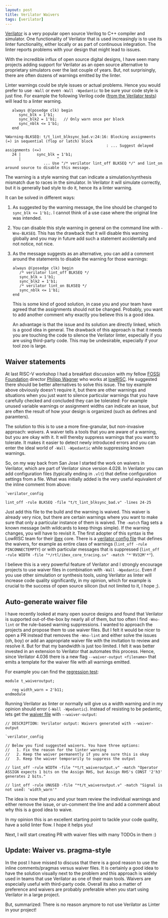 ```yaml
---
layout: post
title: Verilator Waivers
tags: [verilator]
---
```


[Verilator](https://www.veripool.org/wiki/verilator) is a very popular open
source Verilog to C++ compiler and simulator. One functionality of Verilator
that is used increasingly is to use its linter functionality, either locally or
as part of continuous integration. The linter reports problems with your design
that might lead to issues.

With the incredible influx of open source digital designs, I have seen many
projects adding support for Verilator as an open source alternative to
proprietary simulators over the last couple of years. But, not surprisingly,
there are often dozens of warnings emitted by the linter.

Linter warnings could be style issues or actual problems. Hence you would prefer
to use `-Wall` or even `-Wall -Wpedantic` to be sure your code style is just
fine. For example the following Verilog code ([from the Verilator
tests](https://github.com/verilator/verilator/blob/master/test_regress/t/t_lint_blksync_bad.v))
will lead to a linter warning.

```
   always @(posedge clk) begin
      sync_blk = 1'b1;
      sync_blk2 = 1'b1;   // Only warn once per block
      sync_nblk <= 1'b1;
   end
```

```
%Warning-BLKSEQ: t/t_lint_blksync_bad.v:24:16: Blocking assignments (=) in sequential (flop or latch) block
                                             : ... Suggest delayed assignments (<=)
   24 |       sync_blk = 1'b1;
      |                ^
                 ... Use "/* verilator lint_off BLKSEQ */" and lint_on around source to disable this message.
```

The warning is a style warning that can indicate a simulation/synthesis mismatch
due to races in the simulator. In Verilator it will simulate correctly, but it
is generally bad style to do it, hence its a linter warning.

It can be solved in different ways:

1. As suggested by the warning message, the line should be changed to `sync_blk
   <= 1'b1;`. I cannot think of a use case where the original line was intended.
2. You can disable this style warning in general on the command line with
   `-Wno-BLKSEQ`. This has the drawback that it will disable this warning
   globally and you may in future add such a statement accidentally and not
   notice, not nice.
3. As the message suggests as an alternative, you can add a comment around the
   statements to disable the warning for those warnings:

   ```
   always @(posedge clk) begin
      /* verilator lint_off BLKSEQ */
      sync_blk = 1'b1;
      sync_blk2 = 1'b1;
      /* verilator lint_on BLKSEQ */
      sync_nblk <= 1'b1;
   end
   ```

   This is some kind of good solution, in case you and your team have agreed
   that the assignments should not be changed. Probably, you want to add another
   comment why exactly you believe this is a good idea.

   An advantage is that the issue and its solution are directly linked, which is
   a good idea in general. The drawback of this approach is that it needs you
   are touching the code to silence the Verilator linter, especially if you are
   using third-party code. This may be undesirable, especially if your tool zoo
   is large.

## Waiver statements

At last RISC-V workshop I had a breakfast discussion with my fellow [FOSSi
Foundation](https://fossi-foundation.org) director [Philipp
Wagner](https://twitter.com/MrImphil) who works at
[lowRISC](https://lowrisc.org). He suggested there should be better alternatives
to solve this issue. The toy example above obviously doesn't require it, but
there are other warnings and situations when you just want to silence particular
warnings that you have carefully checked and concluded they can be tolerated:
For example unused variable warnings or assignment widths can indicate an issue,
but are often the result of how your design is organized (such as defines and
paramters).

The solution to this is to use a more fine-granular, but non-invasive approach:
*waivers*. A waiver tells a tools that you are aware of a warning, but you are
okay with it. It will thereby suppress warnings that you want to tolerate. It
makes it easier to detect newly introduced errors and you can enter the ideal
world of `-Wall -Wpedantic` while suppressing known warnings.

So, on my way back from San Jose I started the work on waivers in Verilator,
which are part of Verilator since version 4.028. In Verilator you can add
configuration files (typically ending in `.vlt`) that define configuration
settings from a file. What was initially added is the very useful equivalent of
the inline comment from above:

```
`verilator_config

lint_off -rule BLKSEQ -file "t/t_lint_blksync_bad.v" -lines 24-25
```

Just add this file to the build and the warning is waived. This waiver is
already very nice, but there are certain warnings where you want to make sure
that only a particular instance of them is waived. The `-match` flag sets a
known message (with wildcards to keep things simple). If the warning changes,
you will have to revisit it. The first adopter of this syntax is the LowRISC
team for their [ibex](https://github.com/lowRISC/ibex/) core. There is a
[verilator config
file](https://github.com/lowRISC/ibex/blob/master/lint/verilator_waiver.vlt)
that defines the waivers, for example as entire class of warnings (`lint_off
-rule PINCONNECTEMPTY`) or with particular messages that is suppressed
(`lint_off -rule WIDTH -file "*/rtl/ibex_core_tracing.sv" -match "*'RV32M'*"`).

I believe this is a very powerful feature of Verilator and I strongly encourage
projects to use waiver files in combination with `-Wall -Wpedantic`. Even if you
use other simulation or synthesis tools, using Verilator as linter will increase
code quality significantly, in my opinion, which for example is crucial to the
success of open source silicon (but not limited to it, I hope ;).

## Auto-generate waiver file

I have recently looked at many open source designs and found that Verilator is
supported out-of-the-box by nearly all of them, but too often I find `-Wno-lint`
or the rule-based warning suppressions. I wanted to approach the projects and
propose them to use waiver files. But I felt it would be nicer to open a PR
instead that removes the `-Wno-lint` and either solve the issues (oh, boy) or
add an appropriate waiver file with the invitation to review and resolve it. But
for that my bandwidth is just too limited. I felt it was better invested in an
extension to Verilator that automates this process. Hence, since Verilator 4.036
there is a new flag `--waiver-output <filename>` that emits a template for the
waiver file with all warnings emitted.

For example you can find the [regression test](https://github.com/verilator/verilator/blob/master/test_regress/t/t_waiveroutput.v):

```
module t_waiveroutput;

   reg width_warn = 2'b11;
endmodule
```

Running Verilator as linter or normally will give us a width warning and in my
opinion should error (`-Wall -Wpedantic`). Instead of resisting to be pedantic,
lets get the [waiver
file](https://github.com/verilator/verilator/blob/master/test_regress/t/t_waiveroutput.out)
with `--waiver-output`:

```
// DESCRIPTION: Verilator output: Waivers generated with --waiver-output

`verilator_config

// Below you find suggested waivers. You have three options:
//   1. Fix the reason for the linter warning
//   2. Keep the waiver permanently if you are sure this is okay
//   3. Keep the waiver temporarily to suppress the output

// lint_off -rule WIDTH -file "*t/t_waiveroutput.v" -match "Operator ASSIGN expects 1 bits on the Assign RHS, but Assign RHS's CONST '2'h3' generates 2 bits."

// lint_off -rule UNUSED -file "*t/t_waiveroutput.v" -match "Signal is not used: 'width_warn'"
```

The idea is now that you and your team review the individual warnings and either
remove the issue, or un-comment the line and add a comment about why this is a
good idea to waive.

In my opinion this is an excellent starting point to tackle your code quality,
have a solid linter flow. I hope it helps you!

Next, I will start creating PR with waiver files with many TODOs in them :)

## Update: Waiver vs. pragma-style

In the post I have missed to discuss that there is a good reason to use the
inline comments/pragmas versus waiver files. It is certainly a good idea to have
the solution visually next to the problem and this approach is widely used in
teams that use Verilator as one of their main tools. Waivers are especially
useful with third-party code. Overall its also a matter of preference and
waivers are probably preferable when you start using Verilator in a large project.

But, summarized: There is no reason anymore to not use Verilator as Linter in
your project!